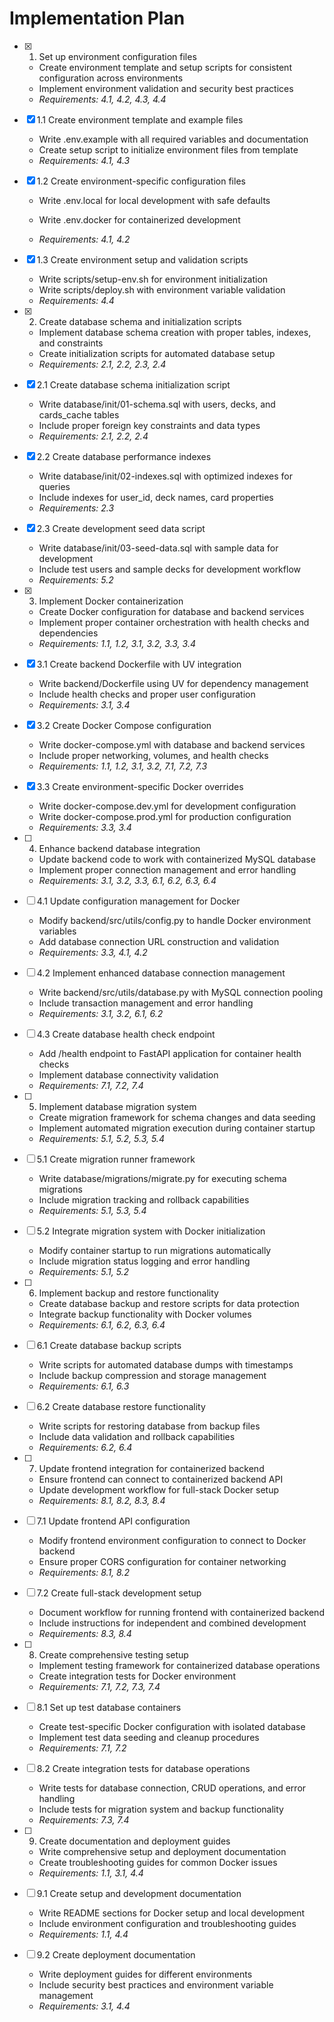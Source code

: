 # Implementation Plan

- [x] 1. Set up environment configuration files





  - Create environment template and setup scripts for consistent configuration across environments
  - Implement environment validation and security best practices
  - _Requirements: 4.1, 4.2, 4.3, 4.4_

- [x] 1.1 Create environment template and example files


  - Write .env.example with all required variables and documentation
  - Create setup script to initialize environment files from template
  - _Requirements: 4.1, 4.3_



- [x] 1.2 Create environment-specific configuration files

  - Write .env.local for local development with safe defaults
  - Write .env.docker for containerized development

  - _Requirements: 4.1, 4.2_

- [x] 1.3 Create environment setup and validation scripts

  - Write scripts/setup-env.sh for environment initialization
  - Write scripts/deploy.sh with environment variable validation
  - _Requirements: 4.4_

- [x] 2. Create database schema and initialization scripts





  - Implement database schema creation with proper tables, indexes, and constraints
  - Create initialization scripts for automated database setup
  - _Requirements: 2.1, 2.2, 2.3, 2.4_

- [x] 2.1 Create database schema initialization script


  - Write database/init/01-schema.sql with users, decks, and cards_cache tables
  - Include proper foreign key constraints and data types
  - _Requirements: 2.1, 2.2, 2.4_

- [x] 2.2 Create database performance indexes


  - Write database/init/02-indexes.sql with optimized indexes for queries
  - Include indexes for user_id, deck names, card properties
  - _Requirements: 2.3_


- [x] 2.3 Create development seed data script

  - Write database/init/03-seed-data.sql with sample data for development
  - Include test users and sample decks for development workflow
  - _Requirements: 5.2_

- [x] 3. Implement Docker containerization





  - Create Docker configuration for database and backend services
  - Implement proper container orchestration with health checks and dependencies
  - _Requirements: 1.1, 1.2, 3.1, 3.2, 3.3, 3.4_

- [x] 3.1 Create backend Dockerfile with UV integration


  - Write backend/Dockerfile using UV for dependency management
  - Include health checks and proper user configuration
  - _Requirements: 3.1, 3.4_

- [x] 3.2 Create Docker Compose configuration


  - Write docker-compose.yml with database and backend services
  - Include proper networking, volumes, and health checks
  - _Requirements: 1.1, 1.2, 3.1, 3.2, 7.1, 7.2, 7.3_

- [x] 3.3 Create environment-specific Docker overrides


  - Write docker-compose.dev.yml for development configuration
  - Write docker-compose.prod.yml for production configuration
  - _Requirements: 3.3, 3.4_

- [ ] 4. Enhance backend database integration
  - Update backend code to work with containerized MySQL database
  - Implement proper connection management and error handling
  - _Requirements: 3.1, 3.2, 3.3, 6.1, 6.2, 6.3, 6.4_

- [ ] 4.1 Update configuration management for Docker
  - Modify backend/src/utils/config.py to handle Docker environment variables
  - Add database connection URL construction and validation
  - _Requirements: 3.3, 4.1, 4.2_

- [ ] 4.2 Implement enhanced database connection management
  - Write backend/src/utils/database.py with MySQL connection pooling
  - Include transaction management and error handling
  - _Requirements: 3.1, 3.2, 6.1, 6.2_

- [ ] 4.3 Create database health check endpoint
  - Add /health endpoint to FastAPI application for container health checks
  - Implement database connectivity validation
  - _Requirements: 7.1, 7.2, 7.4_

- [ ] 5. Implement database migration system
  - Create migration framework for schema changes and data seeding
  - Implement automated migration execution during container startup
  - _Requirements: 5.1, 5.2, 5.3, 5.4_

- [ ] 5.1 Create migration runner framework
  - Write database/migrations/migrate.py for executing schema migrations
  - Include migration tracking and rollback capabilities
  - _Requirements: 5.1, 5.3, 5.4_

- [ ] 5.2 Integrate migration system with Docker initialization
  - Modify container startup to run migrations automatically
  - Include migration status logging and error handling
  - _Requirements: 5.1, 5.2_

- [ ] 6. Implement backup and restore functionality
  - Create database backup and restore scripts for data protection
  - Integrate backup functionality with Docker volumes
  - _Requirements: 6.1, 6.2, 6.3, 6.4_

- [ ] 6.1 Create database backup scripts
  - Write scripts for automated database dumps with timestamps
  - Include backup compression and storage management
  - _Requirements: 6.1, 6.3_

- [ ] 6.2 Create database restore functionality
  - Write scripts for restoring database from backup files
  - Include data validation and rollback capabilities
  - _Requirements: 6.2, 6.4_

- [ ] 7. Update frontend integration for containerized backend
  - Ensure frontend can connect to containerized backend API
  - Update development workflow for full-stack Docker setup
  - _Requirements: 8.1, 8.2, 8.3, 8.4_

- [ ] 7.1 Update frontend API configuration
  - Modify frontend environment configuration to connect to Docker backend
  - Ensure proper CORS configuration for container networking
  - _Requirements: 8.1, 8.2_

- [ ] 7.2 Create full-stack development setup
  - Document workflow for running frontend with containerized backend
  - Include instructions for independent and combined development
  - _Requirements: 8.3, 8.4_

- [ ] 8. Create comprehensive testing setup
  - Implement testing framework for containerized database operations
  - Create integration tests for Docker environment
  - _Requirements: 7.1, 7.2, 7.3, 7.4_

- [ ] 8.1 Set up test database containers
  - Create test-specific Docker configuration with isolated database
  - Implement test data seeding and cleanup procedures
  - _Requirements: 7.1, 7.2_

- [ ] 8.2 Create integration tests for database operations
  - Write tests for database connection, CRUD operations, and error handling
  - Include tests for migration system and backup functionality
  - _Requirements: 7.3, 7.4_

- [ ] 9. Create documentation and deployment guides
  - Write comprehensive setup and deployment documentation
  - Create troubleshooting guides for common Docker issues
  - _Requirements: 1.1, 3.1, 4.4_

- [ ] 9.1 Create setup and development documentation
  - Write README sections for Docker setup and local development
  - Include environment configuration and troubleshooting guides
  - _Requirements: 1.1, 4.4_

- [ ] 9.2 Create deployment documentation
  - Write deployment guides for different environments
  - Include security best practices and environment variable management
  - _Requirements: 3.1, 4.4_